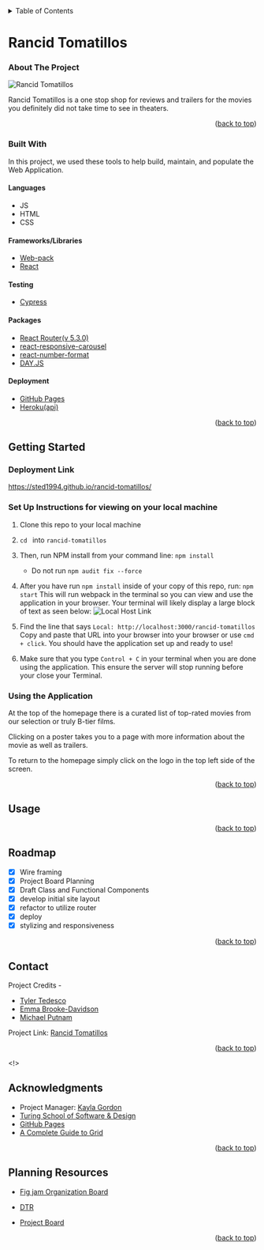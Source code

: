 <!-- TABLE OF CONTENTS -->
<details>
  <summary>Table of Contents</summary>
  <ol>
    <li>
      <a href="#about-the-project">About The Project</a>
      <ul>
        <li><a href="#built-with">Built With</a></li>
      </ul>
    </li>
    <li>
      <a href="#getting-started">Getting Started</a>
      <a href="#using-the-application">Using the Application</a>
    </li>
    <li><a href="#usage">Usage</a></li>
    <li><a href="#roadmap">Roadmap</a></li>
    <li><a href="#contact">Contact</a></li>
    <li><a href="#acknowledgments">Acknowledgments</a></li>
    <li><a href="#planning-resources">Planning Resources</a></li>
  </ol>
</details>

<!-- ABOUT THE PROJECT -->
# Rancid Tomatillos

### About The Project

![Rancid Tomatillos](https://user-images.githubusercontent.com/91028440/169876971-dcfd978e-b35b-4aa7-af41-c7de29f111fa.png)

Rancid Tomatillos is a one stop shop for reviews and trailers for the movies you definitely did not take time to see in theaters. 


<p align="right">(<a href="#rancid-tomatillos">back to top</a>)</p>



### Built With

In this project, we used these tools to help build, maintain, and populate the Web Application.

#### Languages
* JS
* HTML
* CSS

#### Frameworks/Libraries
* [Web-pack](https://webpack.js.org/)
* [React](https://reactjs.org/)

#### Testing
* [Cypress](https://www.cypress.io/)

#### Packages
* [React Router(v 5.3.0)](https://reactrouter.com/)
* [react-responsive-carousel](https://www.npmjs.com/package/react-responsive-carousel)
* [react-number-format](https://www.npmjs.com/package/react-number-format)
* [DAY.JS](https://www.npmjs.com/package/dayjs)

#### Deployment
* [GitHub Pages](https://pages.github.com/)
* [Heroku(api)](https://www.heroku.com/what)

<p align="right">(<a href="#rancid-tomatillos">back to top</a>)</p>


<!-- GETTING STARTED -->
## Getting Started

### Deployment Link

https://sted1994.github.io/rancid-tomatillos/

### Set Up Instructions for viewing on your local machine

1. Clone this repo to your local machine
2. `cd ` into `rancid-tomatillos`
3. Then, run NPM install from your command line: `npm install `
    - Do not run `npm audit fix --force`
4. After you have run `npm install` inside of your copy of this repo, run:
`npm start`
This will run webpack in the terminal so you can view and use the application in your browser. Your terminal will likely display a large block of text as seen below:
![Local Host Link](https://user-images.githubusercontent.com/91028440/169880456-cc0a2df6-07f9-445b-a5aa-4391194e26d1.png)

5. Find the line that says `Local: http://localhost:3000/rancid-tomatillos` Copy and paste that URL into your browser into your browser or use `cmd + click`. You should have the application set up and ready to use!

6. Make sure that you type `Control + C` in your terminal when you are done using the application. This ensure the server will stop running before your close your Terminal.


### Using the Application

At the top of the homepage there is a curated list of top-rated movies from our selection or truly B-tier films. 

<!-- replace with rancid tomatillos site snapshot -->
<!-- ![Login Page](https://user-images.githubusercontent.com/91028440/165348855-e78b53e2-46b1-483f-ae48-99f57a484b34.png) -->

Clicking on a poster takes you to a page with more information about the movie as well as trailers. 


<!-- replace with rancid tomatillos snapshot -->
<!-- ![Customer Dashboard](https://user-images.githubusercontent.com/91028440/165351479-5d3c705f-9d32-4ae6-9699-1b801335abee.png) -->

To return to the homepage simply click on the logo in the top left side of the screen.

<p align="right">(<a href="#rancid-tomatillos">back to top</a>)</p>



<!-- USAGE EXAMPLES -->
## Usage




<p align="right">(<a href="#rancid-tomatillos">back to top</a>)</p>

<!-- ROADMAP -->
## Roadmap

- [x] Wire framing
- [x] Project Board Planning 
- [x] Draft Class and Functional Components
- [x] develop initial site layout
- [x] refactor to utilize router
- [x] deploy 
- [x] stylizing and responsiveness

<p align="right">(<a href="#rancid-tomatillos">back to top</a>)</p>

<!-- CONTACT -->
## Contact

Project Credits -
* [Tyler Tedesco](https://github.com/sted1994)
* [Emma Brooke-Davidson](https://github.com/emmacbd)
* [Michael Putnam](https://github.com/michaelputnam67)

Project Link: [Rancid Tomatillos](https://github.com/sted1994/rancid-tomatillos)


<p align="right">(<a href="#rancid-tomatillos">back to top</a>)</p>

<!>

<!-- ACKNOWLEDGMENTS -->
## Acknowledgments

* Project Manager: [Kayla Gordon](https://github.com/kaylagordon)
* [Turing School of Software & Design](https://turing.edu/)
* [GitHub Pages](https://pages.github.com)
* [A Complete Guide to Grid](https://css-tricks.com/snippets/css/complete-guide-grid/#aa-basics-browser-support)



<p align="right">(<a href="#rancid-tomatillos">back to top</a>)</p>


<!-- PLANNING RESOURCES -->
## Planning Resources
<!-- WIREFRAME -->

* [Fig jam Organization Board](https://www.figma.com/file/IgxaBquQFvvEVlH45JQ1Ub/Rancid-Tomatillos-Project)

* [DTR](https://docs.google.com/document/d/1ISy1a_DKH0_TDW_9u3LNkSVjtzqMHsDXj7K1YEybN7A/edit)

* [Project Board](https://github.com/sted1994/rancid-tomatillos/projects/1)


<p align="right">(<a href="#rancid-tomatillos">back to top</a>)</p>
